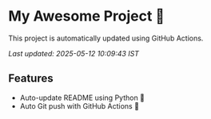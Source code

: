 # My Awesome Project 🚀

This project is automatically updated using GitHub Actions.

_Last updated: 2025-05-12 10:09:43 IST_

## Features
- Auto-update README using Python 🐍
- Auto Git push with GitHub Actions 🤖
